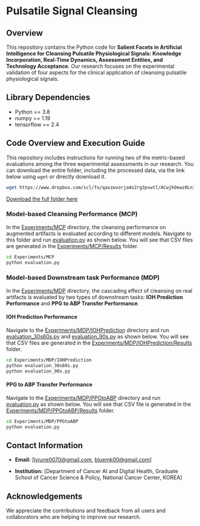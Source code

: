 # Pulsatile Signal Cleansing


## Overview

This repository contains the Python code for **Salient Facets in Artificial Intelligence for Cleansing Pulsatile Physiological Signals: Knowledge Incorporation, Real-Time Dynamics, Assessment Entities, and Technology Acceptance**. Our research focuses on the experimental validation of four aspects for the clinical application of cleansing pulsatile physiological signals.


## Library Dependencies

- Python == 3.8
- numpy == 1.19
- tensorflow == 2.4


## Code Overview and Execution Guide

This repository includes instructions for running two of the metric-based evaluations among the three experimental assessments in our research. You can download the entire folder, including the processed data, via the link below using `wget` or directly download it.

```bash
wget https://www.dropbox.com/scl/fo/qaxzwvorja4o2rg3pvwtl/ACwjkOewz0Ln1AYXOIka1H0?rlkey=56rkqm8fqd7mtlodvrh1k4kdn&dl=0
```

[Download the full folder here](https://www.dropbox.com/scl/fo/qaxzwvorja4o2rg3pvwtl/ACwjkOewz0Ln1AYXOIka1H0?rlkey=56rkqm8fqd7mtlodvrh1k4kdn&dl=0)



### Model-based Cleansing Performance (MCP)

In the [Experiments/MCP](https://github.com/bluemk00/PulsatileSignalCleansing/tree/main/Experiments/MCP) directory, the cleansing performance on augmented artifacts is evaluated according to different models. Navigate to this folder and run [evaluation.py](https://github.com/bluemk00/PulsatileSignalCleansing/tree/main/Experiments/MCP/evaluation.py) as shown below. You will see that CSV files are generated in the [Experiments/MCP/Results](https://github.com/bluemk00/PulsatileSignalCleansing/tree/main/Experiments/MCP/Results) folder.

```bash
cd Experiments/MCP
python evaluation.py
```


### Model-based Downstream task Performance (MDP)

In the [Experiments/MDP](https://github.com/bluemk00/PulsatileSignalCleansing/tree/main/Experiments/MDP) directory, the cascading effect of cleansing on real artifacts is evaluated by two types of downstream tasks: **IOH Prediction Performance** and **PPG to ABP Transfer Performance**.


#### IOH Prediction Performance

Navigate to the [Experiments/MDP/IOHPrediction](https://github.com/bluemk00/PulsatileSignalCleansing/tree/main/Experiments/MDP/IOHPrediction) directory and run [evaluation_30s60s.py](https://github.com/bluemk00/PulsatileSignalCleansing/tree/main/Experiments/MDP/IOHPrediction/evaluation_30s60s.py) and [evaluation_90s.py](https://github.com/bluemk00/PulsatileSignalCleansing/tree/main/Experiments/MDP/IOHPrediction/evaluation_90s.py) as shown below. You will see that CSV files are generated in the [Experiments/MDP/IOHPrediction/Results](https://github.com/bluemk00/PulsatileSignalCleansing/tree/main/Experiments/MDP/IOHPrediction/Results) folder.

```bash
cd Experiments/MDP/IOHPrediction
python evaluation_30s60s.py
python evaluation_90s.py
```


#### PPG to ABP Transfer Performance

Navigate to the [Experiments/MDP/PPGtoABP](https://github.com/bluemk00/PulsatileSignalCleansing/tree/main/Experiments/MDP/PPGtoABP) directory and run [evaluation.py](https://github.com/bluemk00/PulsatileSignalCleansing/tree/main/Experiments/MDP/PPGtoABP/evaluation.py) as shown below. You will see that CSV file is generated in the [Experiments/MDP/PPGtoABP/Results](https://github.com/bluemk00/PulsatileSignalCleansing/tree/main/Experiments/MDP/PPGtoABP/Results) folder.

```bash
cd Experiments/MDP/PPGtoABP
python evaluation.py
``` 



## Contact Information


- **Email:** [lyjune0070@gmail.com, bluemk00@gmail.com]

- **Institution:** [Department of Cancer AI and Digital Health, Graduate School of Cancer Science & Policy, National Cancer Center, KOREA]



## Acknowledgements

We appreciate the contributions and feedback from all users and collaborators who are helping to improve our research.
